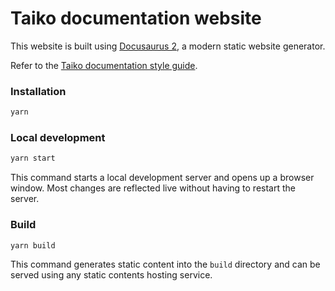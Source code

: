 # Taiko documentation website

This website is built using [Docusaurus 2](https://docusaurus.io/), a modern static website generator.

Refer to the [Taiko documentation style guide](./docs/contributing/taiko-documentation-style-guide.md).

### Installation

```sh
yarn
```

### Local development

```sh
yarn start
```

This command starts a local development server and opens up a browser window. Most changes are reflected live without having to restart the server.

### Build

```sh
yarn build
```

This command generates static content into the `build` directory and can be served using any static contents hosting service.
